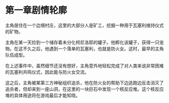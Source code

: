 # 第一章剧情轮廓

主角居住在一个边境村庄，这里的大部分人是矿工，挖掘一种用于瓦塞利维持仪式的矿物。

主角在某一天捡到一个储存着未分化柯尼洛耶的罐子。他孵化该罐子，获得一只宠物。在这不久之后，他遇到一个落单的瓦塞利，也就是防火女。这时，最早的主角队伍成型。

在上述事件中，虽然细节还没有想好，主角意外地轻松完成了对人类来说非常困难的瓦塞利共鸣仪式，因此能与防火女交流。

这之后，主角被某第三方神秘组织追杀，他在防火女的帮助下边逃跑边反击消灭了追杀者，但却来到一座山洞，在这里的一块巨石中发现一个核反应堆。这个核反应堆的具体用途将在游戏最后才能知晓。
